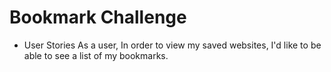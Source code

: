# Bookmark Challenge

- User Stories
As a user,
In order to view my saved websites,
I'd like to be able to see a list of my bookmarks.
